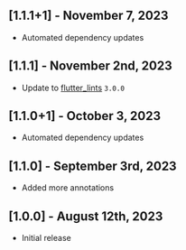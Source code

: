 ## [1.1.1+1] - November 7, 2023

* Automated dependency updates


## [1.1.1] - November 2nd, 2023

* Update to [flutter_lints](https://pub.dev/packages/flutter_lints) `3.0.0`


## [1.1.0+1] - October 3, 2023

* Automated dependency updates


## [1.1.0] - September 3rd, 2023

* Added more annotations


## [1.0.0] - August 12th, 2023

* Initial release


